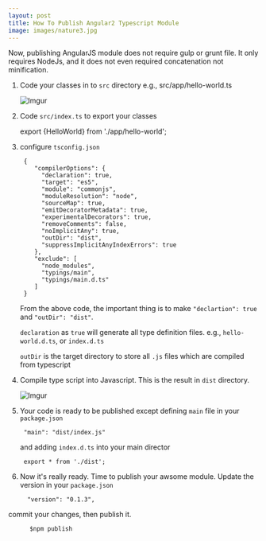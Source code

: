 ```yaml
---
layout: post
title: How To Publish Angular2 Typescript Module
image: images/nature3.jpg
---
```


Now, publishing AngularJS module does not require gulp or grunt file.
It only requires NodeJs, and it does not even required concatenation not minification.

<!--more-->

1. Code your classes in to `src` directory
e.g., src/app/hello-world.ts

    ![Imgur](http://i.imgur.com/2ErFSyC.png)


2. Code `src/index.ts` to export your classes

     export {HelloWorld} from './app/hello-world';
3. configure `tsconfig.json`

        {
           "compilerOptions": {
             "declaration": true,
             "target": "es5",
             "module": "commonjs",
             "moduleResolution": "node",
             "sourceMap": true,
             "emitDecoratorMetadata": true,
             "experimentalDecorators": true,
             "removeComments": false,
             "noImplicitAny": true,
             "outDir": "dist",
             "suppressImplicitAnyIndexErrors": true
           },
           "exclude": [
             "node_modules",
             "typings/main",
             "typings/main.d.ts"
           ]
        }

     From the above code, the important thing is to make  `"declartion": true`
     and `"outDir": "dist"`.

     `declaration` as `true` will generate all type definition files.
     e.g., `hello-world.d.ts`, or `index.d.ts`

     `outDir` is the target directory to store all `.js` files which are
     compiled from typescript

4. Compile type script into Javascript. This is the result in `dist` directory.

   ![Imgur](http://i.imgur.com/p7qEZcz.png)

5. Your code is ready to be published except defining `main` file
   in your `package.json`

        "main": "dist/index.js"

   and adding `index.d.ts` into your main director

        export * from './dist';

6. Now it's really ready. Time to publish your awsome module.
   Update the version in your `package.json`
   
         "version": "0.1.3",
         
  commit your changes,  then publish it.
  
          $npm publish
